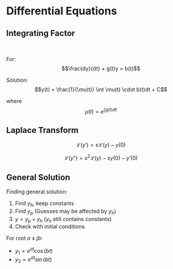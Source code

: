 #   Differential Equations

##  Integrating Factor
<br>

For:
$$\frac{dy}{dt} + g(t)y = b(t)$$

Solution:
$$y(t) = \frac{1}{\mu(t)} \int \mu(t) \cdot b(t)dt + C$$

where $$\mu(t) = e^{\int g(t)dt}$$


##  Laplace Transform

$$\mathcal{L}(y') = s\mathcal{L}(y) - y(0)$$

$$\mathcal{L}(y'') = s^{2} \mathcal{L}(y) - sy(0) - y'(0)$$


##  General Solution

Finding general solution:

1. Find $y_h$, keep constants
2. Find $y_p$ (Guesses may be affected by $y_h$)
3. $y = y_p + y_h$ ($y_h$ still contains constants)
4. Check with initial conditions
   
For root $a \pm jb$:

- $y_1 = e^{at} \cos{(bt)}$
- $y_2 = e^{at} \sin{(bt)}$